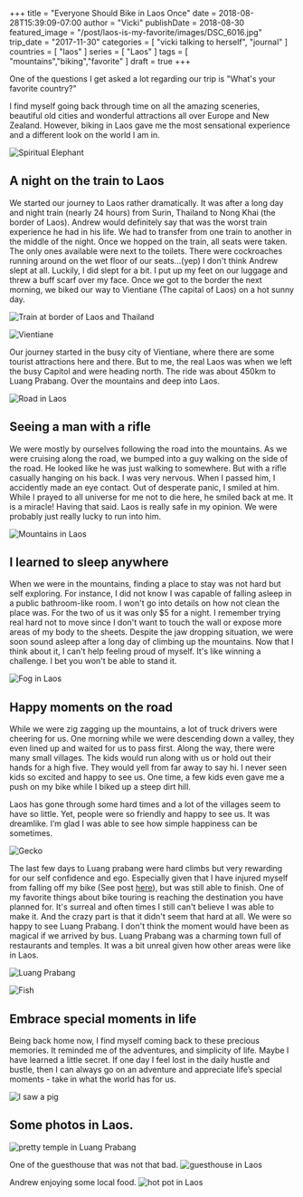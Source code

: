+++
title = "Everyone Should Bike in Laos Once"
date = 2018-08-28T15:39:09-07:00
author = "Vicki"
publishDate = 2018-08-30
featured_image = "/post/laos-is-my-favorite/images/DSC_6016.jpg"
trip_date = "2017-11-30"
categories = [ "vicki talking to herself", "journal" ]
countries = [ "laos" ]
series = [ "Laos" ]
tags = [ "mountains","biking","favorite" ]
draft = true
+++

One of the questions I get asked a lot regarding our trip is "What's your favorite country?"<!--more-->

I find myself going back through time on all the amazing sceneries, beautiful old cities and wonderful attractions all over Europe and New Zealand. However, biking in Laos gave me the most sensational experience and a different look on the world I am in.

![Spiritual Elephant](images/DSC_6016.jpg)

## A night on the train to Laos
We started our journey to Laos rather dramatically. It was after a long day and night train (nearly 24 hours) from Surin, Thailand to Nong Khai (the border of Laos). Andrew would definitely say that was the worst train experience he had in his life. We had to transfer from one train to another in the middle of the night. Once we hopped on the train, all seats were taken. The only ones available were next to the toilets. There were cockroaches running around on the wet floor of our seats…(yep) I don't think Andrew slept at all. Luckily, I did slept for a bit. I put up my feet on our luggage and threw a buff scarf over my face. Once we got to the border the next morning, we biked our way to Vientiane (The capital of Laos) on a hot sunny day. 

![Train at border of Laos and Thailand](images/IMG_4947.JPG)

![Vientiane](images/DSC_5670.jpg)

Our journey started in the busy city of Vientiane, where there are some tourist attractions here and there. But to me, the real Laos was when we left the busy Capitol and were heading north. The ride was about 450km to Luang Prabang. Over the mountains and deep into Laos.

![Road in Laos](images/IMG_5045.JPG)

## Seeing a man with a rifle
We were mostly by ourselves following the road into the mountains. As we were cruising along the road, we bumped into a guy walking on the side of the road. He looked like he was just walking to somewhere. But with a rifle casually hanging on his back. I was very nervous. When I passed him, I accidently made an eye contact. Out of desperate panic, I smiled at him. While I prayed to all universe for me not to die here, he smiled back at me. It is a miracle! Having that said. Laos is really safe in my opinion. We were probably just really lucky to run into him.

![Mountains in Laos](images/IMG_5193.JPG)

## I learned to sleep anywhere
When we were in the mountains, finding a place to stay was not hard but self exploring. For instance, I did not know I was capable of falling asleep in a public bathroom-like room. I won't go into details on how not clean the place was. For the two of us it was only $5 for a night. I remember trying real hard not to move since I don't want to touch the wall or expose more areas of my body to the sheets. Despite the jaw dropping situation, we were soon sound asleep after a long day of climbing up the mountains. Now that I think about it, I can't help feeling proud of myself. It's like winning a challenge. I bet you won't be able to stand it.

![Fog in Laos](images/IMG_5219.JPG)

## Happy moments on the road
While we were zig zagging up the mountains, a lot of truck drivers were cheering for us. One morning while we were descending down a valley, they even lined up and waited for us to pass first. Along the way, there were many small villages. The kids would run along with us or hold out their hands for a high five. They would yell from far away to say hi. I never seen kids so excited and happy to see us. One time, a few kids even gave me a push on my bike while I biked up a steep dirt hill.

Laos has gone through some hard times and a lot of the villages seem to have so little. Yet, people were so friendly and happy to see us. It was dreamlike. I’m glad I was able to see how simple happiness can be sometimes.

![Gecko](images/IMG_5420.JPG)

The last few days to Luang prabang were hard climbs but very rewarding for our self confidence and ego. Especially given that I have injured myself from falling off my bike (See post <a href="/post/the-day-i-crashed-my-bike">here</a>), but was still able to finish. One of my favorite things about bike touring is reaching the destination you have planned for. It's surreal and often times I still can't believe I was able to make it. And the crazy part is that it didn't seem that hard at all. We were so happy to see Luang Prabang. I don't think the moment would have been as magical if we arrived by bus. Luang Prabang was a charming town full of restaurants and temples. It was a bit unreal given how other areas were like in Laos.

![Luang Prabang](images/IMG_5380.JPG)

![Fish](images/IMG_5178.JPG)

## Embrace special moments in life
Being back home now, I find myself coming back to these precious memories. It reminded me of the adventures, and simplicity of life. Maybe I have learned a little secret. If one day I feel lost in the daily hustle and bustle, then I can always go on an adventure and appreciate life’s special moments - take in what the world has for us. 

![I saw a pig](images/IMG_5277.png)

## Some photos in Laos.

![pretty temple in Luang Prabang](images/IMG_5414.JPG)

One of the guesthouse that was not that bad.
![guesthouse in Laos](images/IMG_5323.JPG)

Andrew enjoying some local food.
![hot pot in Laos](images/IMG_5029.JPG)




